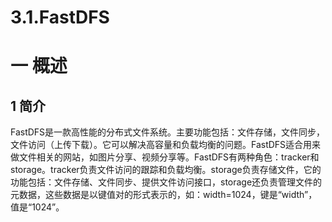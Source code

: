 # 3.1.FastDFS

# 一 概述
## 1 简介
FastDFS是一款高性能的分布式文件系统。主要功能包括：文件存储，文件同步，文件访问（上传下载）。它可以解决高容量和负载均衡的问题。FastDFS适合用来做文件相关的网站，如图片分享、视频分享等。FastDFS有两种角色：tracker和storage。tracker负责文件访问的跟踪和负载均衡。storage负责存储文件，它的功能包括：文件存储、文件同步、提供文件访问接口，storage还负责管理文件的元数据，这些数据是以键值对的形式表示的，如：width=1024，键是“width”，值是“1024”。